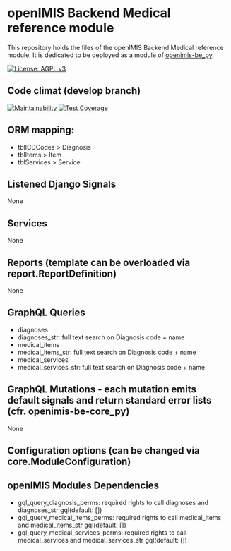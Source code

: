 # openIMIS Backend Medical reference module
This repository holds the files of the openIMIS Backend Medical reference module.
It is dedicated to be deployed as a module of [openimis-be_py](https://github.com/openimis/openimis-be_py).

[![License: AGPL v3](https://img.shields.io/badge/License-AGPL%20v3-blue.svg)](https://www.gnu.org/licenses/agpl-3.0)

## Code climat (develop branch)

[![Maintainability](https://img.shields.io/codeclimate/maintainability/openimis/openimis-be-medical_py.svg)](https://codeclimate.com/github/openimis/openimis-be-medical_py/maintainability)
[![Test Coverage](https://img.shields.io/codeclimate/coverage/openimis/openimis-be-medical_py.svg)](https://codeclimate.com/github/openimis/openimis-be-medical_py)

## ORM mapping:
* tblICDCodes > Diagnosis
* tblItems > Item
* tblServices > Service

## Listened Django Signals
None

## Services
None

## Reports (template can be overloaded via report.ReportDefinition)
None

## GraphQL Queries
* diagnoses
* diagnoses_str: full text search on Diagnosis code + name
* medical_items
* medical_items_str: full text search on Diagnosis code + name
* medical_services
* medical_services_str: full text search on Diagnosis code + name

## GraphQL Mutations - each mutation emits default signals and return standard error lists (cfr. openimis-be-core_py)
None

## Configuration options (can be changed via core.ModuleConfiguration)

## openIMIS Modules Dependencies
* gql_query_diagnosis_perms: required rights to call diagnoses and diagnoses_str gql(default: [])
* gql_query_medical_items_perms: required rights to call medical_items and medical_items_str gql(default: [])
* gql_query_medical_services_perms: required rights to call medical_services and medical_services_str gql(default: [])